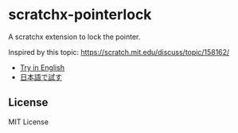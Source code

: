 # scratchx-pointerlock
A scratchx extension to lock the pointer.

Inspired by this topic: <https://scratch.mit.edu/discuss/topic/158162/>

- [Try in English](http://scratchx.org/?url=http://makerbox.net/scratchx-pointerlock/scripts.js#scratch)
- [日本語で試す](http://scratchx.org/?url=http://makerbox.net/scratchx-pointerlock/scripts.js&lang=ja#scratch)

## License
MIT License

